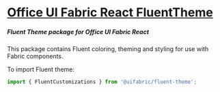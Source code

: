 # [Office UI Fabric React FluentTheme](http://dev.microsoft.com/fabric)

##### Fluent Theme package for Office UI Fabric React

This package contains Fluent coloring, theming and styling for use with Fabric components.

To import Fluent theme:

```js
import { FluentCustomizations } from '@uifabric/fluent-theme';
```
